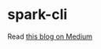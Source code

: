 # spark-cli

Read [this blog on Medium](https://medium.com/@yaravind/building-cli-applications-in-go-24e2c6156bfd#.1e1r7jfjw)
